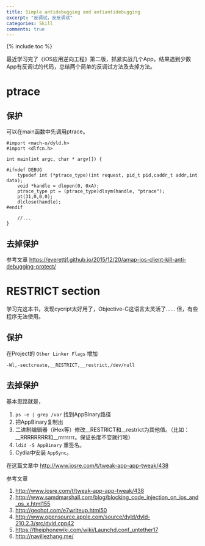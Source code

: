 ```yaml
---
title: Simple antidebugging and antiantidebugging
excerpt: "反调试，反反调试"
categories: Skill
comments: true
---
```



{% include toc %}


最近学习完了《iOS应用逆向工程》第二版，抓紧实战几个App。结果遇到少数App有反调试的代码，总结两个简单的反调试方法及去掉方法。

# ptrace

## 保护

可以在main函数中先调用ptrace。

~~~
#import <mach-o/dyld.h>
#import <dlfcn.h>

int main(int argc, char * argv[]) {

#ifndef DEBUG
    typedef int (*ptrace_type)(int request, pid_t pid,caddr_t addr,int data);
    void *handle = dlopen(0, 0xA);
    ptrace_type pt = (ptrace_type)dlsym(handle, "ptrace");
    pt(31,0,0,0);
    dlclose(handle);
#endif

	//...
}	

~~~


## 去掉保护

参考文章 https://everettjf.github.io/2015/12/20/amap-ios-client-kill-anti-debugging-protect/


# RESTRICT section

学习完这本书，发现cycript太好用了，Objective-C这语言太灵活了……
但，有些程序无法使用。


## 保护

在Project的 `Other Linker Flags` 增加

~~~
-Wl,-sectcreate,__RESTRICT,__restrict,/dev/null
~~~


## 去掉保护

基本思路就是，

1. `ps -e | grep /var` 找到AppBinary路径
2. 把AppBinary复制出
3. 二进制编辑器（iHex等）修改__RESTRICT和__restrict为其他值。（比如：__RRRRRRRR和__rrrrrrrr。保证长度不变就行啦）
4. `ldid -S AppBinary` 重签名。
5. Cydia中安装 `AppSync`。


在这篇文章中 http://www.iosre.com/t/tweak-app-app-tweak/438


参考文章 

1. http://www.iosre.com/t/tweak-app-app-tweak/438
2. http://www.samdmarshall.com/blog/blocking_code_injection_on_ios_and_os_x.html155
3. http://geohot.com/e7writeup.html50
4. http://www.opensource.apple.com/source/dyld/dyld-210.2.3/src/dyld.cpp42
5. https://theiphonewiki.com/wiki/Launchd.conf_untether17
6. http://navillezhang.me/


